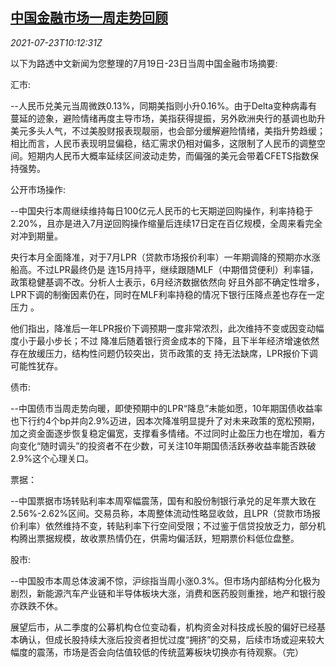 <!--1627036262000-->
[中国金融市场一周走势回顾](https://cn.reuters.com/article/china-fin-markets-glance-0723-idCNKBS2ET0WV)
------

<div><i>2021-07-23T10:12:31Z</i></div><p>以下为路透中文新闻为您整理的7月19日-23日当周中国金融市场摘要:</p><p>汇市:</p><p>--人民币兑美元当周微跌0.13%，同期美指则小升0.16%。由于Delta变种病毒有蔓延的迹象，避险情绪再度主导市场，美指获得提振，另外欧洲央行的基调也助升美元多头人气，不过美股财报表现靓丽，也会部分缓解避险情绪，美指升势趋缓；相比而言，人民币表现明显偏稳，结汇需求仍相对偏多，这限制了人民币的调整空间。短期内人民币大概率延续区间波动走势，而偏强的美元会带着CFETS指数保持强势。</p><p>公开市场操作:</p><p>--中国央行本周继续维持每日100亿元人民币的七天期逆回购操作，利率持稳于2.20%，且亦是进入7月逆回购操作缩量后连续17日定在百亿规模，全周来看完全对冲到期量。</p><p>央行本月全面降准，对于7月LPR（贷款市场报价利率）一年期调降的预期亦水涨船高。不过LPR最终仍是 连15月持平，继续跟随MLF（中期借贷便利）利率锚，政策稳健基调不改。分析人士表示，6月经济数据依然向 好且外部不确定性增多，LPR下调的制衡因素仍在，同时在MLF利率持稳的情况下银行压降点差也存在一定压力 。</p><p>他们指出，降准后一年LPR报价下调预期一度非常浓烈，此次维持不变或因变动幅度小于最小步长；不过 降准后随着银行资金成本的下降，且下半年经济增速依然存在放缓压力，结构性问题仍较突出，货币政策的支 持无法缺席，LPR报价下调可能性犹存。</p><p>债市:</p><p>--中国债市当周走势向暖，即使预期中的LPR“降息”未能如愿，10年期国债收益率也下行约4个bp并向2.9%迈进，因本次降准明显提升了对未来政策的宽松预期，加之资金面逐步恢复稳定偏宽，支撑看多情绪。不过同时止盈压力也在增加，看方向变化“随时调头”的投资者不在少数，可关注10年期国债活跃券收益率能否跌破2.9%这个心理关口。</p><p>票据：</p><p>--中国票据市场转贴利率本周窄幅震荡，国有和股份制银行承兑的足年票大致在2.56%-2.62%区间。交易员称，本周整体流动性略显收敛，且LPR（贷款市场报价利率）依然维持不变，转贴利率下行空间受限；不过鉴于信贷投放乏力，部分机构腾出票据规模，故收票热情仍在，供需均偏活跃，短期票价料低位盘整。</p><p>股市:</p><p>--中国股市本周总体波澜不惊，沪综指当周小涨0.3%。但市场内部结构分化极为剧烈，新能源汽车产业链和半导体板块大涨，消费和医药股则重挫，地产和银行股亦跌跌不休。</p><p>展望后市，从二季度的公募机构仓位变动看，机构资金对科技成长股的偏好已经基本确认，但成长股持续大涨后投资者担忧过度“拥挤”的交易，后续市场或迎来较大幅度的震荡，市场是否会向估值较低的传统蓝筹板块切换亦有待观察。（完）</p>
